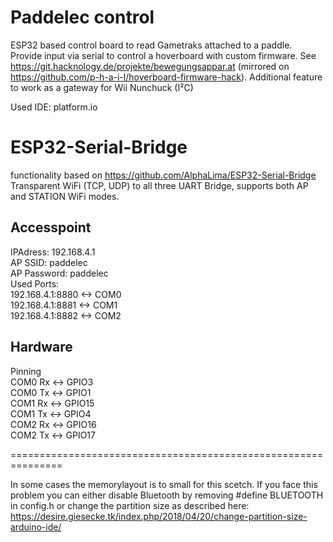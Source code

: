 # Paddelec control
ESP32 based control board to read Gametraks attached to a paddle. Provide input via serial to control a hoverboard with custom firmware.
See https://git.hacknology.de/projekte/bewegungsappar.at (mirrored on https://github.com/p-h-a-i-l/hoverboard-firmware-hack).
Additional feature to work as a gateway for Wii Nunchuck (I²C)

Used IDE: platform.io

# ESP32-Serial-Bridge
functionality based on https://github.com/AlphaLima/ESP32-Serial-Bridge
Transparent WiFi (TCP, UDP) to all three UART Bridge, supports both AP and STATION WiFi modes. 

## Accesspoint                                                    
IPAdress: 192.168.4.1                                           
AP SSID: paddelec                                                   
AP Password: paddelec                                       
Used Ports:                                                                                                          
192.168.4.1:8880  <-> COM0                                     
192.168.4.1:8881  <-> COM1                                     
192.168.4.1:8882  <-> COM2                                     

## Hardware
Pinning                                                                                     
COM0 Rx <-> GPIO3                                                                               
COM0 Tx <-> GPIO1                                                                                 
COM1 Rx <-> GPIO15                                                                               
COM1 Tx <-> GPIO4                                                                              
COM2 Rx <-> GPIO16                                                                               
COM2 Tx <-> GPIO17                                                                              


===============================================================

In some cases the memorylayout is to small for this scetch.
If you face this problem you can either disable Bluetooth by removing #define BLUETOOTH in config.h or change the partition size as described here: https://desire.giesecke.tk/index.php/2018/04/20/change-partition-size-arduino-ide/

